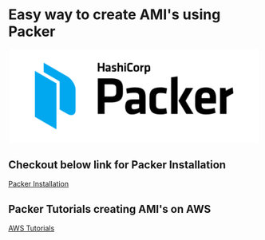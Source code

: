 # Easy way to create AMI's using Packer

<p align="center" style="text-align:center;">
  <a href="https://www.packer.io">
    <img alt="HashiCorp Packer logo" src="https://raw.githubusercontent.com/hashicorp/packer/main/website/public/img/logo-packer-padded.svg" width="500" />
  </a>
</p>


## Checkout below link for Packer Installation  
<a href="https://developer.hashicorp.com/packer/downloads" target="_blank">Packer Installation</a>

## Packer Tutorials creating AMI's on AWS
<a href="https://developer.hashicorp.com/packer/tutorials/aws-get-started" target="_blank">AWS Tutorials</a>

